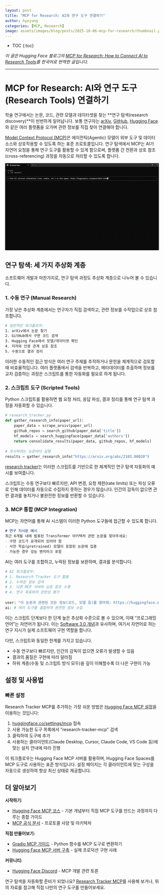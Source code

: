 ```yaml
---
layout: post
title: "MCP for Research: AI와 연구 도구 연결하기"
author: hyojung
categories: [MCP, Research]
image: assets/images/blog/posts/2025-10-06-mcp-for-research/thumbnail.png
---
```

* TOC
{:toc}
<!--toc-->

_이 글은 Hugging Face 블로그의 [MCP for Research: How to Connect AI to Research Tools](https://huggingface.co/blog/mcp-for-research)를 한국어로 번역한 글입니다._

---


# MCP for Research: AI와 연구 도구(Research Tools) 연결하기

학술 연구에서는 논문, 코드, 관련 모델과 데이터셋을 찾는 **연구 탐색(research discovery)**이 빈번하게 일어납니다. 보통 연구자는 [arXiv](https://arxiv.org/), [GitHub](https://github.com/), [Hugging Face](https://huggingface.co/)와 같은 여러 플랫폼을 오가며 관련 정보를 직접 찾아 연결해야 합니다.

[Model Context Protocol (MCP)](https://huggingface.co/learn/mcp-course/unit0/introduction)은 에이전틱(Agentic) 모델이 외부 도구 및 데이터 소스와 상호작용할 수 있도록 하는 표준 프로토콜입니다. 연구 탐색에서 MCP는 AI가 자연어 요청을 통해 연구 도구를 활용할 수 있게 함으로써, 플랫폼 간 전환과 상호 참조(cross-referencing) 과정을 자동으로 처리할 수 있도록 합니다.

![Research Tracker MCP in action](../assets/images/blog/posts/2025-10-06-mcp-for-research/demo.gif)

## 연구 탐색: 세 가지 추상화 계층

소프트웨어 개발과 마찬가지로, 연구 탐색 과정도 추상화 계층으로 나누어 볼 수 있습니다.

### 1. 수동 연구 (Manual Research)

가장 낮은 추상화 계층에서는 연구자가 직접 검색하고, 관련 정보를 수작업으로 상호 참조합니다.

```bash
# 일반적인 워크플로우:
1. arXiv에서 논문 찾기
2. GitHub에서 구현 코드 검색
3. Hugging Face에서 모델/데이터셋 확인
4. 저자와 인용 관계 상호 참조
5. 수동으로 결과 정리
```

이러한 수동적인 접근 방식은 여러 연구 주제를 추적하거나 문헌을 체계적으로 검토할 때 비효율적입니다. 여러 플랫폼에서 검색을 반복하고, 메타데이터를 추출하며 정보를 교차 검증하는 과정은 스크립트를 통한 자동화를 필요로 하게 됩니다.

### 2. 스크립트 도구 (Scripted Tools)

Python 스크립트를 활용하면 웹 요청 처리, 응답 파싱, 결과 정리를 통해 연구 탐색 과정을 자동화할 수 있습니다.

```python
# research_tracker.py
def gather_research_info(paper_url):
    paper_data = scrape_arxiv(paper_url)
    github_repos = search_github(paper_data['title'])
    hf_models = search_huggingface(paper_data['authors'])
    return consolidate_results(paper_data, github_repos, hf_models)

# 조사하려는 논문마다 실행
results = gather_research_info("https://arxiv.org/abs/2103.00020")
```

[research tracker](https://huggingface.co/spaces/dylanebert/research-tracker)는 이러한 스크립트를 기반으로 한 체계적인 연구 탐색 자동화의 예시를 보여줍니다.

스크립트는 수동 연구보다 빠르지만, API 변경, 요청 제한(rate limits) 또는 파싱 오류로 인해 데이터를 자동으로 수집하지 못하는 경우가 많습니다. 인간의 감독이 없으면 관련 결과를 놓치거나 불완전한 정보를 반환할 수 있습니다.

### 3. MCP 통합 (MCP Integration)

MCP는 자연어를 통해 AI 시스템이 이러한 Python 도구들에 접근할 수 있도록 합니다.

```markdown
# 연구 지시문 예시
최근 6개월 내에 발표된 Transformer 아키텍처 관련 논문을 찾아주세요:
- 구현 코드가 공개되어 있어야 함
- 사전 학습(pretrained) 모델이 포함된 논문에 집중
- 가능한 경우 성능 벤치마크 포함
```

AI는 여러 도구를 조합하고, 누락된 정보를 보완하며, 결과를 분석합니다.

```python
# AI 워크플로우:
# 1. Research Tracker 도구 활용
# 2. 누락된 정보 검색
# 3. 다른 MCP 서버와 상호 참조 수행
# 4. 연구 목표와의 관련성 평가

user: "이 논문과 관련된 모든 정보(코드, 모델 등)를 찾아줘: https://huggingface.co/papers/2010.11929"
ai: # 여러 도구를 결합하여 완전한 정보 수집
```

이는 스크립트 단계보다 한 단계 높은 추상화 수준으로 볼 수 있으며, 이때 “프로그래밍 언어”는 자연어가 됩니다. 이는 [Software 3.0 개념](https://youtu.be/LCEmiRjPEtQ?si=J7elM86eW9XCkMFj)과 유사하며, 여기서 자연어로 하는 연구 지시가 실제 소프트웨어 구현 역할을 합니다.

다만, 스크립트와 동일한 한계를 가지고 있습니다.

- 수동 연구보다 빠르지만, 인간의 감독이 없으면 오류가 발생할 수 있음
- 결과의 품질은 구현에 따라 달라짐
- 하위 계층(수동 및 스크립트 방식 모두)을 깊이 이해할수록 더 나은 구현이 가능

## 설정 및 사용법

### 빠른 설정

Research Tracker MCP를 추가하는 가장 쉬운 방법은 [Hugging Face MCP 설정](https://huggingface.co/settings/mcp)을 이용하는 것입니다:

1. [huggingface.co/settings/mcp](https://huggingface.co/settings/mcp) 접속
2. 사용 가능한 도구 목록에서 "research-tracker-mcp" 검색
3. 클릭하여 도구에 추가
4. 사용하는 클라이언트(Claude Desktop, Cursor, Claude Code, VS Code 등)에 맞는 설치 안내에 따라 진행

이 워크플로우는 Hugging Face MCP 서버를 활용하며, Hugging Face Spaces를 MCP 도구로 사용하는 표준 방식입니다. 설정 페이지는 각 클라이언트에 맞는 구성을 자동으로 생성하여 항상 최신 상태로 제공합니다.

<script
	type="module"
	src="https://gradio.s3-us-west-2.amazonaws.com/4.36.1/gradio.js"
></script>

<gradio-app theme_mode="light" space="dylanebert/research-tracker-mcp"></gradio-app>

## 더 알아보기

**시작하기:**
- [Hugging Face MCP 코스](https://huggingface.co/learn/mcp-course/en/unit1/introduction) - 기본 개념부터 직접 MCP 도구를 만드는 과정까지 다루는 종합 가이드
- [MCP 공식 문서](https://modelcontextprotocol.io) - 프로토콜 사양 및 아키텍처

**직접 만들어보기:**
- [Gradio MCP 가이드](https://www.gradio.app/guides/building-mcp-server-with-gradio) - Python 함수를 MCP 도구로 변환하기
- [Hugging Face MCP 서버 구축](https://huggingface.co/blog/building-hf-mcp) - 실제 프로덕션 구현 사례

**커뮤니티:**
- [Hugging Face Discord](https://hf.co/join/discord) - MCP 개발 관련 토론

연구 탐색을 자동화할 준비가 되었나요? [Research Tracker MCP](https://huggingface.co/settings/mcp)를 사용해 보거나, 위의 자료를 참고해 직접 나만의 연구 도구를 만들어보세요.